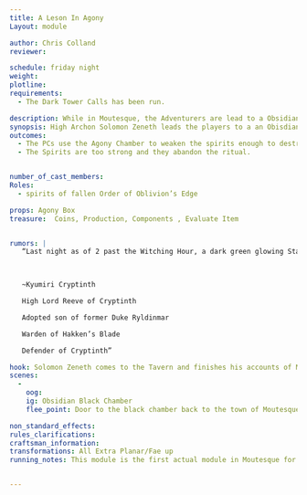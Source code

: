 ```yaml
---
title: A Leson In Agony
Layout: module

author: Chris Colland
reviewer: 

schedule: friday night
weight: 
plotline: 
requirements: 
  - The Dark Tower Calls has been run.

description: While in Moutesque, the Adventurers are lead to a Obsidian Black Chamber used for Ancient Magics by the Order of Oblivion’s Edge. In it sets a box that will weaken powerful spirits of fallen Order of Oblivion’s Edge, a shared sacrifice must be made in terms of Agony to keep the spirit weakened while they are defeated
synopsis: High Archon Solomon Zeneth leads the players to a an Obisdian Black Chamber used for Ancient Magics but the Order of Oblivion’ s Edge. In the chamber is a black cold iron box, if one puts their hand inside they can weaken the summoned spirits in the room to a manageable level. This Ritual Box is not able to be moved from the floor as it is part of the room. This room is known to the Order as the Agony Chamber, the shared agony of spirits can be channeled to weaken spirits in the room. Solomon Zeneth will begin to call to them, the spirits are his dead fallen comrades and he wants them put to rest.
outcomes:
  - The PCs use the Agony Chamber to weaken the spirits enough to destroy them, thus freeing their fallen allies.
  - The Spirits are too strong and they abandon the ritual.


number_of_cast_members: 
Roles: 
  - spirits of fallen Order of Oblivion’s Edge

props: Agony Box
treasure:  Coins, Production, Components , Evaluate Item


rumors: | 
   “Last night as of 2 past the Witching Hour, a dark green glowing Star appeared over Moutesque and Cryptinth. We will begin research into what this Star means and where it came from but this is a very unnatural occurrence for our area…

 

   ~Kyumiri Cryptinth

   High Lord Reeve of Cryptinth

   Adopted son of former Duke Ryldinmar

   Warden of Hakken’s Blade

   Defender of Cryptinth”

hook: Solomon Zeneth comes to the Tavern and finishes his accounts of Moutesque (The Dark Tower Calls). Then without wasting time, he leads a crew of adventurers into Moutesque.
scenes: 
  - 
    oog: 
    ig: Obsidian Black Chamber
    flee_point: Door to the black chamber back to the town of Moutesque.

non_standard_effects: 
rules_clarifications: 
craftsman_information: 
transformations: All Extra Planar/Fae up
running_notes: This module is the first actual module in Moutesque for the weekend. The Agony Chamber is a ritual room the Oblivion’s Edge used to channel ancient magics. The room significantly weakens spirits when someone is incapacitated with Agony to channel with them. If a PC puts their hand in the box, they are stricken with incomprehensible Agony. While their hand remains in the box they are under the effects of a Taint Blood (no in game skills may be used) that isn’t able to be purified. They cannot speak other than grunts and screams. By doing so, the PC channels that agony and it weakens the spirits to drop their carrier attack (drain life), loss of the Focus ability, and cut their damage in half (from 20 Magic to 10 magic). This removes one PC from the combat but dramatically puts the favor to the players if they do the requirement. If the PC is attacked and takes Body damage, the effects are broken and the Box is sealed for 30 seconds before it can be used again so the PCs must defend the one channeling the Agony Box. The Agonized Spirits will rese 2 times each till all are defeated.


---
```




 
